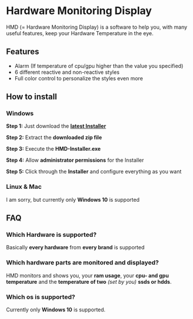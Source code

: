 # Hardware Monitoring Display

HMD (= Hardware Monitoring Display) is a software to help you, with many useful features, keep your Hardware Temperature in the eye.

## Features

- Alarm (If temperature of cpu/gpu higher than the value you specified)
- 6 different reactive and non-reactive styles
- Full color control to personalize the styles even more

## How to install

### Windows
**Step 1:** Just download the **[latest Installer](https://github.com/verityyt/hmd-installer/releases/)**

**Step 2:** Extract the **downloaded zip file**

**Step 3:** Execute the **HMD-Installer.exe**

**Step 4:** Allow **administrator permissions** for the Installer

**Step 5:** Click through the **Installer** and configure everything as you want

### Linux & Mac
I am sorry, but currently only **Windows 10** is supported

## FAQ

### Which Hardware is supported?
Basically **every hardware** from **every brand** is supported

### Which hardware parts are monitored and displayed?
HMD monitors and shows you, your **ram usage**, your **cpu- and gpu temperature** and the **temperature of two** *(set by you)* **ssds or hdds**.

### Which os is supported?
Currently only **Windows 10** is supported.
